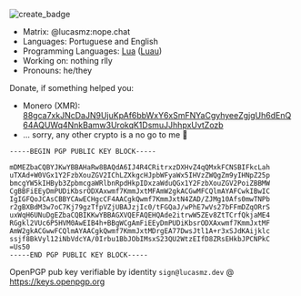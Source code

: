 ![create_badge](https://github.com/LucasMZReal/LucasMZReal/assets/55422065/104edda7-56dc-4880-8007-1647779b4ae2)

* Matrix: @lucasmz:nope.chat
* Languages: Portuguese and English
* Programming Languages: [Lua](https://lua.org) ([Luau](https://luau-lang.org))
* Working on: nothing rlly
* Pronouns: he/they

Donate, if something helped you: 
* Monero (XMR): [88gca7xkJNcDaJN9UjuKpAf6bbWxY6xSmFNYaCgyhyeeZgjgUh6dEnQ64AQUWq4NnkBamw3UrokqK1DsmuJJhhpxUvtZozb](https://github.com/LucasMZReal/LucasMZReal/blob/main/xmr_address_pgp_proof.asc)
* ... sorry, any other crypto is a no go to me 🫡

```
-----BEGIN PGP PUBLIC KEY BLOCK-----

mDMEZbaCQBYJKwYBBAHaRw8BAQdA6IJ4R4CRitrxzDXHvZ4qQMxkFCNSBIFkcLah
uTXAd+W0VGx1Y2FzbXouZGV2IChLZXkgcHJpbWFyaWx5IHVzZWQgZm9yIHNpZ25p
bmcgYW5kIHByb3ZpbmcgaWRlbnRpdHkpIDxzaWduQGx1Y2FzbXouZGV2PoiZBBMW
CgBBFiEEyDmPUDiKbsrODXAxwmf7KmmJxtMFAmW2gkACGwMFCQlmAYAFCwkIBwIC
IgIGFQoJCAsCBBYCAwECHgcCF4AACgkQwmf7KmmJxtN4ZAD/ZJMg10Afs0mwTNPb
r2gBXBdM3w7oC7Kj79gzTfpVZjUBAJzjIc0/tFGQaJ/wPhE7wVs27bFFmDZqORrS
uxWqH6UNuDgEZbaCQBIKKwYBBAGXVQEFAQEHQAde2itrwW5ZEv8ZtTCrfQkjaME4
RGgkl2VUc6P5HVM0AwEIB4h+BBgWCgAmFiEEyDmPUDiKbsrODXAxwmf7KmmJxtMF
AmW2gkACGwwFCQlmAYAACgkQwmf7KmmJxtMDrgEA77DwsJtl1A+r3xSJdKAijklc
ssjf8BkVyl12iNbVdcYA/0Irbu1BbJObIMsxS23QU2WtzEIfD8ZRsEHkbJPCNPkC
=Us50
-----END PGP PUBLIC KEY BLOCK-----
```

OpenPGP pub key verifiable by identity ```sign@lucasmz.dev``` @ https://keys.openpgp.org
